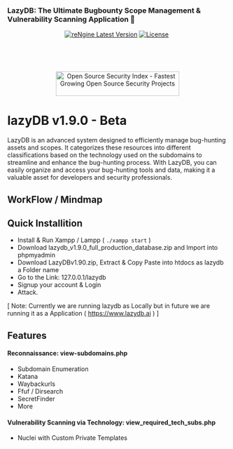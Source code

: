 <p align="center">
  <h3>LazyDB: The Ultimate Bugbounty Scope Management & Vulnerability Scanning Application  🚀</h3>
</p>

<p align="center"><a href="https://github.com/basant0x01/lazydb/releases" target="_blank"><img src="https://img.shields.io/badge/version-v1.9.0-informational?&logo=none" alt="reNgine Latest Version" /></a>&nbsp;<a href="https://www.gnu.org/licenses/gpl-3.0" target="_blank"><img src="https://img.shields.io/badge/License-GPLv3-red.svg?&logo=none" alt="License" /></a>&nbsp;<a href="#" target="_blank"><img src="https://img.shields.io/badge/first--timers--only-friendly-blue.svg?&logo=none" alt="" /></a></p>

<p align="center">

</p>

<p align="center">
<a href="https://github.com/basant0x01/lazydb//actions/workflows/codeql-analysis.yml" target="_blank"><img src="https://github.com/basant0x01/lazydb//actions/workflows/codeql-analysis.yml/badge.svg" alt="" /></a>&nbsp;<a href="https://github.com/basant0x01/lazydb/actions/workflows/build.yml" target="_blank"><img src="https://github.com/basant0x01/lazydb//actions/workflows/build.yml/badge.svg" alt="" /></a>&nbsp;
</p>

<p align="center">
<a href="https://discord.gg/xxxxx" target="_blank"><img src="https://img.shields.io/discord/xxxxx" alt="" /></a>&nbsp;
</p>

<p align="center">
<a href="https://opensourcesecurityindex.io/" target="_blank" rel="noopener">
<img style="width: 282px; height: 56px" src="https://opensourcesecurityindex.io/badge.svg" alt="Open Source Security Index - Fastest Growing Open Source Security Projects" width="282" height="56" /> </a>
</p>


# lazyDB v1.9.0 - Beta
LazyDB is an advanced system designed to efficiently manage bug-hunting assets and scopes. It categorizes these resources into different classifications based on the technology used on the subdomains to streamline and enhance the bug-hunting process. With LazyDB, you can easily organize and access your bug-hunting tools and data, making it a valuable asset for developers and security professionals.


## WorkFlow / Mindmap


## Quick Installition
  - Install & Run Xampp / Lampp ( `./xampp start` )
  - Download lazydb_v1.9.0_full_production_database.zip and Import into phpmyadmin
  - Download LazyDBv1.90.zip, Extract & Copy Paste into htdocs as lazydb a Folder name
  - Go to the Link: 127.0.0.1/lazydb
  - Signup your account & Login
  - Attack.
    
[ Note: Currently we are running lazydb as Locally but in future we are running it as a Application ( https://www.lazydb.ai ) ]

    
## Features
#### Reconnaissance: view-subdomains.php
  - Subdomain Enumeration
  - Katana
  - Waybackurls
  - Ffuf / Dirsearch
  - SecretFinder
  - More

#### Vulnerability Scanning via Technology: view_required_tech_subs.php
  - Nuclei with Custom Private Templates

